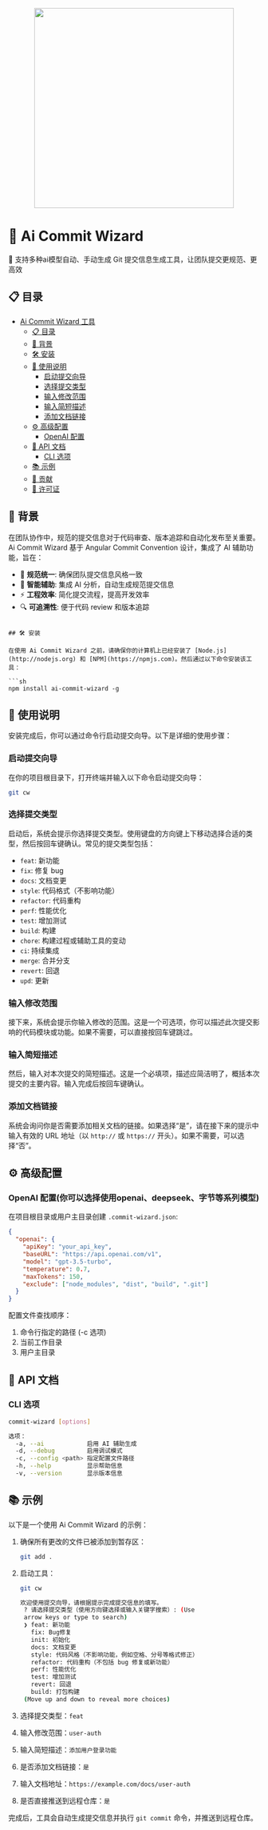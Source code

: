 <p align="center">
  <img width="400px" src="https://cdn.jsdelivr.net/gh/evanfang0054/blogImage@master/img/mmexport1741946028985.png">
</p>

# 🎯 Ai Commit Wizard

🚀 支持多种ai模型自动、手动生成 Git 提交信息生成工具，让团队提交更规范、更高效

## 📋 目录

- [Ai Commit Wizard 工具](#ai-commit-wizard-工具)
  - [📋 目录](#-目录)
  - [🌟 背景](#-背景)
  - [🛠️ 安装](#️-安装)
  - [🚀 使用说明](#-使用说明)
    - [启动提交向导](#启动提交向导)
    - [选择提交类型](#选择提交类型)
    - [输入修改范围](#输入修改范围)
    - [输入简短描述](#输入简短描述)
    - [添加文档链接](#添加文档链接)
  - [⚙️ 高级配置](#️-高级配置)
    - [OpenAI 配置](#openai-配置)
  - [📖 API 文档](#api-文档)
    - [CLI 选项](#cli-选项)
  - [📚 示例](#-示例)
  - [🤝 贡献](#-贡献)
  - [📄 许可证](#-许可证)

## 🌟 背景

在团队协作中，规范的提交信息对于代码审查、版本追踪和自动化发布至关重要。Ai Commit Wizard 基于 Angular Commit Convention 设计，集成了 AI 辅助功能，旨在：

- 📝 **规范统一**: 确保团队提交信息风格一致
- 🤖 **智能辅助**: 集成 AI 分析，自动生成规范提交信息
- ⚡ **工程效率**: 简化提交流程，提高开发效率
- 🔍 **可追溯性**: 便于代码 review 和版本追踪
```

## 🛠️ 安装

在使用 Ai Commit Wizard 之前，请确保你的计算机上已经安装了 [Node.js](http://nodejs.org) 和 [NPM](https://npmjs.com)。然后通过以下命令安装该工具：

```sh
npm install ai-commit-wizard -g
```

## 🚀 使用说明

安装完成后，你可以通过命令行启动提交向导。以下是详细的使用步骤：

### 启动提交向导

在你的项目根目录下，打开终端并输入以下命令启动提交向导：

```sh
git cw
```

### 选择提交类型

启动后，系统会提示你选择提交类型。使用键盘的方向键上下移动选择合适的类型，然后按回车键确认。常见的提交类型包括：

- `feat`: 新功能
- `fix`: 修复 bug
- `docs`: 文档变更
- `style`: 代码格式（不影响功能）
- `refactor`: 代码重构
- `perf`: 性能优化
- `test`: 增加测试
- `build`: 构建
- `chore`: 构建过程或辅助工具的变动
- `ci`: 持续集成
- `merge`: 合并分支
- `revert`: 回退
- `upd`: 更新

### 输入修改范围

接下来，系统会提示你输入修改的范围。这是一个可选项，你可以描述此次提交影响的代码模块或功能。如果不需要，可以直接按回车键跳过。

### 输入简短描述

然后，输入对本次提交的简短描述。这是一个必填项，描述应简洁明了，概括本次提交的主要内容。输入完成后按回车键确认。

### 添加文档链接

系统会询问你是否需要添加相关文档的链接。如果选择“是”，请在接下来的提示中输入有效的 URL 地址（以 `http://` 或 `https://` 开头）。如果不需要，可以选择“否”。

## ⚙️ 高级配置

### OpenAI 配置(你可以选择使用openai、deepseek、字节等系列模型)

在项目根目录或用户主目录创建 `.commit-wizard.json`:

```json
{
  "openai": {
    "apiKey": "your_api_key",
    "baseURL": "https://api.openai.com/v1",
    "model": "gpt-3.5-turbo",
    "temperature": 0.7,
    "maxTokens": 150,
    "exclude": ["node_modules", "dist", "build", ".git"]
  }
}
```

配置文件查找顺序：

1. 命令行指定的路径 (-c 选项)
2. 当前工作目录
3. 用户主目录

## 📖 API 文档

### CLI 选项

```bash
commit-wizard [options]

选项：
  -a, --ai            启用 AI 辅助生成
  -d, --debug         启用调试模式
  -c, --config <path> 指定配置文件路径
  -h, --help          显示帮助信息
  -v, --version       显示版本信息
```

## 📚 示例

以下是一个使用 Ai Commit Wizard 的示例：

1. 确保所有更改的文件已被添加到暂存区：

   ```sh
   git add .
   ```

2. 启动工具：

   ```sh
   git cw
   ```

   ```sh
   欢迎使用提交向导，请根据提示完成提交信息的填写。
    ? 请选择提交类型（使用方向键选择或输入关键字搜索）: (Use
    arrow keys or type to search)
    ❯ feat: 新功能
      fix: Bug修复
      init: 初始化
      docs: 文档变更
      style: 代码风格（不影响功能，例如空格、分号等格式修正）
      refactor: 代码重构（不包括 bug 修复或新功能）
      perf: 性能优化
      test: 增加测试
      revert: 回退
      build: 打包构建
    (Move up and down to reveal more choices)
   ```

3. 选择提交类型：`feat`
4. 输入修改范围：`user-auth`
5. 输入简短描述：`添加用户登录功能`
6. 是否添加文档链接：`是`
7. 输入文档地址：`https://example.com/docs/user-auth`
8. 是否直接推送到远程仓库：`是`

完成后，工具会自动生成提交信息并执行 `git commit` 命令，并推送到远程仓库。

